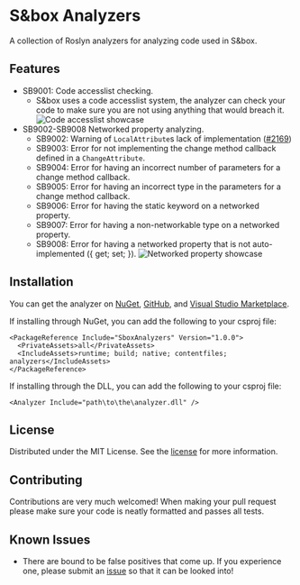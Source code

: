 # S&box Analyzers
A collection of Roslyn analyzers for analyzing code used in S&box.

## Features

* SB9001: Code accesslist checking.
  * S&box uses a code accesslist system, the analyzer can check your code to make sure you are not using anything that would breach it.
![Code accesslist showcase](https://i.imgur.com/XQNLxuc.gif)
* SB9002-SB9008 Networked property analyzing.
  * SB9002: Warning of `LocalAttribute`s lack of implementation ([#2169](https://github.com/sboxgame/issues/issues/2169))
  * SB9003: Error for not implementing the change method callback defined in a `ChangeAttribute`.
  * SB9004: Error for having an incorrect number of parameters for a change method callback.
  * SB9005: Error for having an incorrect type in the parameters for a change method callback.
  * SB9006: Error for having the static keyword on a networked property.
  * SB9007: Error for having a non-networkable type on a networked property.
  * SB9008: Error for having a networked property that is not auto-implemented ({ get; set; }).
![Networked property showcase](https://i.imgur.com/3rWs9p4.gif)

## Installation
You can get the analyzer on [NuGet](https://www.nuget.org/packages/SboxAnalyzers), [GitHub](https://github.com/peter-r-g/Sbox-Analyzers/releases), and [Visual Studio Marketplace](https://marketplace.visualstudio.com/items?itemName=PeterGorman.SboxAnalyzers).

If installing through NuGet, you can add the following to your csproj file:
```csproj
<PackageReference Include="SboxAnalyzers" Version="1.0.0">
  <PrivateAssets>all</PrivateAssets>
  <IncludeAssets>runtime; build; native; contentfiles; analyzers</IncludeAssets>
</PackageReference>
```

If installing through the DLL, you can add the following to your csproj file:
```csproj
<Analyzer Include="path\to\the\analyzer.dll" />
```

## License
Distributed under the MIT License. See the [license](https://github.com/peter-r-g/Sbox-Analyzers/blob/master/LICENSE.md) for more information.

## Contributing
Contributions are very much welcomed! When making your pull request please make sure your code is neatly formatted and passes all tests.

## Known Issues
* There are bound to be false positives that come up. If you experience one, please submit an [issue](https://github.com/peter-r-g/Sbox-Analyzers/issues) so that it can be looked into!
